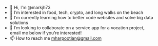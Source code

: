 - 👋 Hi, I’m @markjh73
- 👀 I’m interested in food, tech, crypto, and long walks on the beach
- 🌱 I’m currently learning how to better code websites and solve big data solutions
- 💞️ I’m looking to collaborate on a service app for a vocation project, email me below if you're interested!
- 📫 How to reach me mharpootian@gmail.com

<!---
markjh73/markjh73 is a ✨ special ✨ repository because its `README.md` (this file) appears on your GitHub profile.
You can click the Preview link to take a look at your changes.
--->
